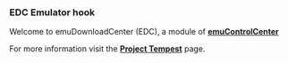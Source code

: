 ### EDC Emulator hook

Welcome to emuDownloadCenter (EDC), a module of [**emuControlCenter**](https://github.com/PhoenixInteractiveNL/emuControlCenter/wiki/)

For more information visit the [**Project Tempest**](https://github.com/PhoenixInteractiveNL/edc-masterhook/wiki/Emulator-projecttempest#menu) page.
